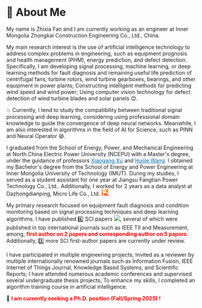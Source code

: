 # 👏 About Me

My name is Zhixia Fan and I am currently working as an engineer at Inner Mongolia Zhongkai Construction Engineering Co., Ltd., China.

My main research interest is the use of artificial intelligence technology to address complex problems in engineering, such as equipment prognosis and health management (PHM), energy prediction, and defect detection. Specifically, I am developing signal processing, machine learning, or deep learning methods for fault diagnosis and remaining useful life prediction of centrifugal fans, turbine rotors, wind turbine gearboxes, bearings, and other equipment in power plants; Constructing intelligent methods for predicting wind speed and wind power; Using computer vision technology for defect detection of wind turbine blades and solar panels 😊.

💥 Currently, I tend to study the compatibility between traditional signal processing and deep learning, considering using professional domain knowledge to guide the convergence of deep neural networks. Meanwhile, I am also interested in algorithms in the field of AI for Science, such as PINN and Neural Operator 😄.

I graduated from the School of Energy, Power, and Mechanical Engineering at North China Electric Power University (NCEPU) with a Master's degree, under the guidance of professors <span style="color:rgb(0,102,170);"><u>Xiaogang Xu</u></span> and <span style="color:rgb(0,102,170);"><u>Huijie Wang</u></span>. I obtained my Bachelor's degree from the School of Energy and Power Engineering at Inner Mongolia University of Technology (IMUT). During my studies, I served as a student assistant for one year at Jiangsu Fangtian Power Technology Co., Ltd.. Additionally, I worked for 2 years as a data analyst at Dazhongdianping, Micro Life Co., Ltd. <img src='./images/dzdp.png' style='width: 1.2em;'>.

My primary research focused on equipment fault diagnosis and condition monitoring based on signal processing techniques and deep learning algorithms. I have published 6️⃣ SCI papers <a href='https://scholar.google.com/citations?user=gV5h0jMAAAAJ'><img src="https://img.shields.io/endpoint?logo=Google%20Scholar&url=https%3A%2F%2Fcdn.jsdelivr.net%2Fgh%2FZhixiaFan%2FZhixiaFan.github.io@google-scholar-stats%2Fgs_data_shieldsio.json&labelColor=f6f6f6&color=9cf&style=flat&label=citations"></a>, several of which were published in top international journals such as IEEE TII and Measurement, among, <span style="color:red;">**first author on 2 papers and corresponding author on 5 papers.**</span> Additionally, 3️⃣ more SCI first-author papers are currently under review.

I have participated in multiple engineering projects; Invited as a reviewer by multiple internationally renowned journals such as Information Fusion, IEEE Internet of Things Journal, Knowledge Based Systems, and Scientific Reports; I have attended numerous academic conferences and supervised several undergraduate thesis projects; To enhance my skills, I completed an algorithm training course in artificial intelligence.

📢 <span style="color:red;"> **I am currently seeking a Ph.D. position (Fall/Spring 2025) !** </span>